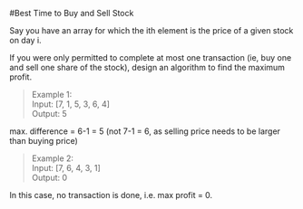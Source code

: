 #Best Time to Buy and Sell Stock  

Say you have an array for which the ith element is the price of a given stock on day i.  

If you were only permitted to complete at most one transaction (ie, buy one and sell one share of the stock), design an algorithm to find the maximum profit.  

>Example 1:  
>Input: [7, 1, 5, 3, 6, 4]  
>Output: 5  

max. difference = 6-1 = 5 (not 7-1 = 6, as selling price needs to be larger than buying price)  
>Example 2:  
>Input: [7, 6, 4, 3, 1]  
>Output: 0  

In this case, no transaction is done, i.e. max profit = 0.
